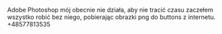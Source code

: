 Adobe Photoshop mój obecnie nie działa, aby nie tracić czasu zaczełem wszystko robić bez niego, pobierając obrazki png do buttons z internetu. 
+48577813535